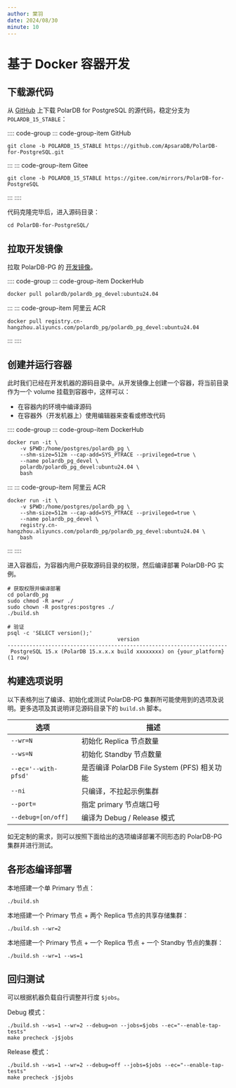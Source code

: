 ```yaml
---
author: 棠羽
date: 2024/08/30
minute: 10
---
```


# 基于 Docker 容器开发

<ArticleInfo :frontmatter=$frontmatter></ArticleInfo>

## 下载源代码

从 [GitHub](https://github.com/ApsaraDB/PolarDB-for-PostgreSQL) 上下载 PolarDB for PostgreSQL 的源代码，稳定分支为 `POLARDB_15_STABLE`：

:::: code-group
::: code-group-item GitHub

```bash:no-line-numbers
git clone -b POLARDB_15_STABLE https://github.com/ApsaraDB/PolarDB-for-PostgreSQL.git
```

:::
::: code-group-item Gitee

```bash:no-line-numbers
git clone -b POLARDB_15_STABLE https://gitee.com/mirrors/PolarDB-for-PostgreSQL
```

:::
::::

代码克隆完毕后，进入源码目录：

```bash:no-line-numbers
cd PolarDB-for-PostgreSQL/
```

## 拉取开发镜像

拉取 PolarDB-PG 的 [开发镜像](https://hub.docker.com/r/polardb/polardb_pg_devel/tags)。

:::: code-group
::: code-group-item DockerHub

```bash:no-line-numbers
docker pull polardb/polardb_pg_devel:ubuntu24.04
```

:::
::: code-group-item 阿里云 ACR

```bash:no-line-numbers
docker pull registry.cn-hangzhou.aliyuncs.com/polardb_pg/polardb_pg_devel:ubuntu24.04
```

:::
::::

## 创建并运行容器

此时我们已经在开发机器的源码目录中。从开发镜像上创建一个容器，将当前目录作为一个 volume 挂载到容器中，这样可以：

- 在容器内的环境中编译源码
- 在容器外（开发机器上）使用编辑器来查看或修改代码

:::: code-group
::: code-group-item DockerHub

```bash:no-line-numbers
docker run -it \
    -v $PWD:/home/postgres/polardb_pg \
    --shm-size=512m --cap-add=SYS_PTRACE --privileged=true \
    --name polardb_pg_devel \
    polardb/polardb_pg_devel:ubuntu24.04 \
    bash
```

:::
::: code-group-item 阿里云 ACR

```bash:no-line-numbers
docker run -it \
    -v $PWD:/home/postgres/polardb_pg \
    --shm-size=512m --cap-add=SYS_PTRACE --privileged=true \
    --name polardb_pg_devel \
    registry.cn-hangzhou.aliyuncs.com/polardb_pg/polardb_pg_devel:ubuntu24.04 \
    bash
```

:::
::::

进入容器后，为容器内用户获取源码目录的权限，然后编译部署 PolarDB-PG 实例。

```bash:no-line-numbers
# 获取权限并编译部署
cd polardb_pg
sudo chmod -R a+wr ./
sudo chown -R postgres:postgres ./
./build.sh

# 验证
psql -c 'SELECT version();'
                                   version
----------------------------------------------------------------------
 PostgreSQL 15.x (PolarDB 15.x.x.x build xxxxxxxx) on {your_platform}
(1 row)
```

## 构建选项说明

以下表格列出了编译、初始化或测试 PolarDB-PG 集群所可能使用到的选项及说明。更多选项及其说明详见源码目录下的 `build.sh` 脚本。

| 选项                 | 描述                                        |
| -------------------- | ------------------------------------------- |
| `--wr=N`             | 初始化 Replica 节点数量                     |
| `--ws=N`             | 初始化 Standby 节点数量                     |
| `--ec='--with-pfsd'` | 是否编译 PolarDB File System (PFS) 相关功能 |
| `--ni`               | 只编译，不拉起示例集群                      |
| `--port=`            | 指定 primary 节点端口号                     |
| `--debug=[on/off]`   | 编译为 Debug / Release 模式                 |

如无定制的需求，则可以按照下面给出的选项编译部署不同形态的 PolarDB-PG 集群并进行测试。

## 各形态编译部署

本地搭建一个单 Primary 节点：

```bash:no-line-numbers
./build.sh
```

本地搭建一个 Primary 节点 + 两个 Replica 节点的共享存储集群：

```bash:no-line-numbers
./build.sh --wr=2
```

本地搭建一个 Primary 节点 + 一个 Replica 节点 + 一个 Standby 节点的集群：

```bash:no-line-numbers
./build.sh --wr=1 --ws=1
```

## 回归测试

可以根据机器负载自行调整并行度 `$jobs`。

Debug 模式：

```bash:no-line-numbers
./build.sh --ws=1 --wr=2 --debug=on --jobs=$jobs --ec="--enable-tap-tests"
make precheck -j$jobs
```

Release 模式：

```bash:no-line-numbers
./build.sh --ws=1 --wr=2 --debug=off --jobs=$jobs --ec="--enable-tap-tests"
make precheck -j$jobs
```
